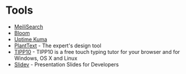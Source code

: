 # Tools

- [MeiliSearch](https://docs.meilisearch.com/guides/#getting-started)
- [Bloom](https://bloom.sh/)
- [Uptime Kuma](https://github.com/louislam/uptime-kuma)
- [PlantText](https://www.planttext.com/) - The expert's design tool
- [TIPP10](https://www.tipp10.com/en/) - TIPP10 is a free touch typing tutor for your browser and for Windows, OS X and Linux 
- [Slidev](https://sli.dev/) - Presentation Slides for Developers